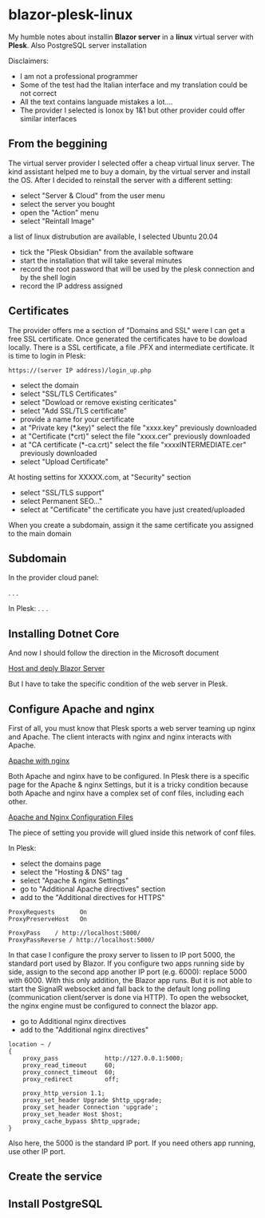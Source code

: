 # blazor-plesk-linux
My humble notes about installin **Blazor server** in a **linux** virtual server with **Plesk**. 
Also PostgreSQL server installation 

Disclaimers:
- I am not a professional programmer
- Some of the test had the Italian interface and my translation could be not correct
- All the text contains languade mistakes a lot....
- The provider I selected is Ionox by 1&1 but other provider could offer similar interfaces

## From the beggining

The virtual server provider I selected offer a cheap virtual linux server. The kind assistant helped me to buy a domain, by the virtual server and install the OS.
After I decided to reinstall the server with a different setting:
- select "Server & Cloud" from the user menu
- select the server you bought
- open the "Action" menu
- select "Reintall Image"

a list of linux distrubution are available, I selected Ubuntu 20.04

- tick the "Plesk Obsidian" from the available software
- start the installation that will take several minutes
- record the root password that will be used by the plesk connection and by the shell login
- record the IP address assigned

## Certificates

The provider offers me a section of "Domains and SSL" were I can get a free SSL certificate. Once generated the certificates have to be dowload locally.
There is a SSL certificate, a file .PFX and intermediate certificate.
It is time to login in Plesk: 
```
https://(server IP address)/login_up.php
```
- select the domain
- select "SSL/TLS Certificates"
- select "Dowload or remove existing ceriticates"
- select "Add SSL/TLS certificate"
- provide a name for your certificate
- at "Private key (\*.key)" select the file "xxxx.key" previously downloaded
- at "Certificate (\*crt)" select the file "xxxx.cer" previously downloaded
- at "CA certificate (\*-ca.crt)" select the file "xxxxINTERMEDIATE.cer" previously downloaded
- select "Upload Certificate"

At hosting settins for XXXXX.com, at "Security" section
- select "SSL/TLS support"
- select Permanent SEO..."
- select at "Certificate" the certificate you have just created/uploaded

When you create a subdomain, assign it the same certificate you assigned to the main domain

## Subdomain

In the provider cloud panel:

.
.
.

In Plesk:
.
.
.


## Installing Dotnet Core




And now I should follow the direction in the Microsoft document

[Host and deply Blazor Server](https://docs.microsoft.com/en-us/aspnet/core/blazor/host-and-deploy/server?view=aspnetcore-5.0)

But I have to take the specific condition of the web server in Plesk.

## Configure Apache and nginx

First of all, you must know that Plesk sports a web server teaming up nginx and Apache.
The client interacts with nginx and nginx interacts with Apache.

[Apache with nginx](https://docs.plesk.com/en-US/obsidian/administrator-guide/web-servers/apache-and-nginx-web-servers-linux/apache-with-nginx.70837/)

Both Apache and nginx have to be configured.
In Plesk there is a specific page for the Apache & nginx Settings, but it is a tricky condition because both Apache and nginx have a complex set of conf files, including each other.

[Apache and Nginx Configuration Files](https://docs.plesk.com/en-US/obsidian/administrator-guide/server-web/server-web-apache-e-nginx-linux/file-di-configurazione-apache-e-nginx.68678/)

The piece of setting you provide will glued inside this network of conf files.

In Plesk:
- select the domains page
- select the "Hosting & DNS" tag
- select "Apache & nginx Settings"
- go to "Additional Apache directives" section
- add to the "Additional directives for HTTPS"


```
ProxyRequests		On
ProxyPreserveHost	On

ProxyPass	 / http://localhost:5000/
ProxyPassReverse / http://localhost:5000/
```

In that case I configure the proxy server to lissen to IP port 5000, the standard port used by Blazor.
If you configure two apps running side by side, assign to the second app another IP port (e.g. 6000): replace 5000 with 6000.
With this only addition, the Blazor app runs. But it is not able to start the SignalR websocket and fall back to the default long polling (communication client/server is done via HTTP).
To open the websocket, the nginx engine must be configured to connect the blazor app.

- go to Additional nginx directives
- add to the "Additional nginx directives"

```
location ~ /
{
	proxy_pass             http://127.0.0.1:5000;
	proxy_read_timeout     60;
	proxy_connect_timeout  60;
	proxy_redirect         off;

	proxy_http_version 1.1;
	proxy_set_header Upgrade $http_upgrade;
	proxy_set_header Connection 'upgrade';
	proxy_set_header Host $host;
	proxy_cache_bypass $http_upgrade;
}
```

Also here, the 5000 is the standard IP port. If you need others app running, use other IP port.


## Create the service




## Install PostgreSQL







